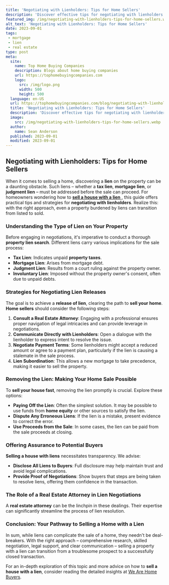 ```yaml
---
title: 'Negotiating with Lienholders: Tips for Home Sellers'
description: 'Discover effective tips for negotiating with lienholders as a home seller. Learn how to navigate this process and satisfy the curious minds of potential buyers.'
featured_img: /img/negotiating-with-lienholders-tips-for-home-sellers.webp
alt_text: 'Negotiating with Lienholders: Tips for Home Sellers'
date: 2023-09-01
tags:
 - mortgage
 - lien
 - real estate
type: post
meta:
  site:
    name: Top Home Buying Companies
    description: Blogs about home buying companies
    url: https://tophomebuyingcompanies.com
    logo:
      src: /img/logo.png
      width: 500
      height: 500
  language: en-US
  url: https://tophomebuyingcompanies.com/blog/negotiating-with-lienholders-tips-for-home-sellers
  title: 'Negotiating with Lienholders: Tips for Home Sellers'
  description: 'Discover effective tips for negotiating with lienholders as a home seller. Learn how to navigate this process and satisfy the curious minds of potential buyers.'
  image:
    src: /img/negotiating-with-lienholders-tips-for-home-sellers.webp
  author:
    name: Sean Anderson
  published: 2023-09-01
  modified: 2023-09-01
---
```



## Negotiating with Lienholders: Tips for Home Sellers

When it comes to selling a home, discovering a **lien** on the property can be a daunting obstacle. Such liens – whether a **tax lien**, **mortgage lien**, or **judgment lien** – must be addressed before the sale can proceed. For homeowners wondering how to [**sell a house with a lien** ,](https://tophomebuyingcompanies.com/blog/the-impact-of-mortgage-liens-on-home-sale-processes) this guide offers practical tips and strategies for **negotiating with lienholders**. Realize this: with the right approach, even a property burdened by liens can transition from listed to sold.

### Understanding the Type of Lien on Your Property

Before engaging in negotiations, it's imperative to conduct a thorough **property lien search**. Different liens carry various implications for the sale process:
  - **Tax Lien**: Indicates unpaid **property taxes**.
  - **Mortgage Lien**: Arises from mortgage debt.
  - **Judgment Lien**: Results from a court ruling against the property owner.
  - **Involuntary Lien**: Imposed without the property owner's consent, often due to unpaid debts.

### Strategies for Negotiating Lien Releases

The goal is to achieve a **release of lien**, clearing the path to **sell your home**. **Home sellers** should consider the following steps:

1. **Consult a Real Estate Attorney**: Engaging with a professional ensures proper navigation of legal intricacies and can provide leverage in negotiations.
2. **Communicate Directly with Lienholders**: Open a dialogue with the lienholder to express intent to resolve the issue.
3. **Negotiate Payment Terms**: Some lienholders might accept a reduced amount or agree to a payment plan, particularly if the lien is causing a stalemate in the sale process.
4. **Lien Subordination**: This allows a new mortgage to take precedence, making it easier to sell the property.

### Removing the Lien: Making Your Home Sale Possible

To **sell your house fast**, removing the lien promptly is crucial. Explore these options:
  - **Paying Off the Lien**: Often the simplest solution. It may be possible to use funds from **home equity** or other sources to satisfy the lien.
  - **Dispute Any Erroneous Liens**: If the lien is a mistake, present evidence to correct the error.
  - **Use Proceeds from the Sale**: In some cases, the lien can be paid from the sale proceeds at closing.

### Offering Assurance to Potential Buyers

**Selling a house with liens** necessitates transparency. We advise:
  - **Disclose All Liens to Buyers**: Full disclosure may help maintain trust and avoid legal complications.
  - **Provide Proof of Negotiations**: Show buyers that steps are being taken to resolve liens, offering them confidence in the transaction.

### The Role of a Real Estate Attorney in Lien Negotiations

A **real estate attorney** can be the linchpin in these dealings. Their expertise can significantly streamline the process of lien resolution.

### Conclusion: Your Pathway to Selling a Home with a Lien

In sum, while liens can complicate the sale of a home, they needn't be deal-breakers. With the right approach – comprehensive research, skilled negotiation, legal support, and clear communication – selling a property with a lien can transition from a troublesome prospect to a successfully closed transaction.

For an in-depth exploration of this topic and more advice on how to **sell a house with a lien**, consider reading the detailed insights at [We Are Home Buyers](https://www.wearehomebuyers.com/blog/sell-a-house-with-a-lien/).